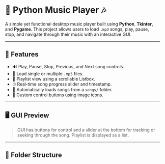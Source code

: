 # 🎵 Python Music Player 🎶

A simple yet functional desktop music player built using **Python**, **Tkinter**, and **Pygame**. This project allows users to load `.mp3` songs, play, pause, stop, and navigate through their music with an interactive GUI.

---

## 📌 Features

- 🔊 Play, Pause, Stop, Previous, and Next song controls.
- 📁 Load single or multiple `.mp3` files.
- 📜 Playlist view using a scrollable Listbox.
- ⏱ Real-time song progress slider and timestamp.
- 🎵 Automatically loads songs from a `songs/` folder.
- 🎨 Custom control buttons using image icons.

---

## 🖥 GUI Preview

> GUI has buttons for control and a slider at the bottom for tracking or seeking through the song. Playlist is displayed as a list.

---

## 📂 Folder Structure

